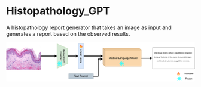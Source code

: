 # Histopathology_GPT
A histopathology report generator that takes an image as input and generates a report based on the observed results.

![Proposed Architecture](https://github.com/musk007/Histopathology_GPT/blob/main/architecture.png)
